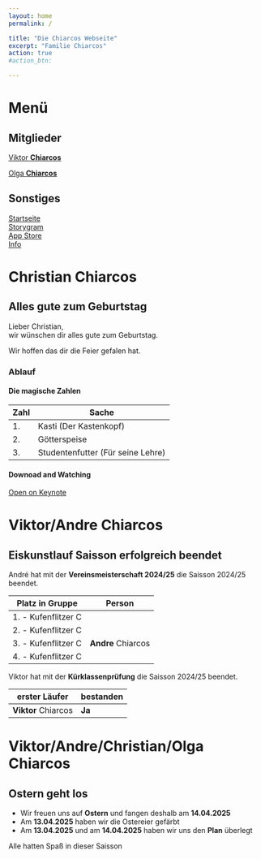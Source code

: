 ```yaml
---
layout: home
permalink: /

title: "Die Chiarcos Webseite"
excerpt: "Familie Chiarcos"
action: true
#action_btn:

---
```

# Menü
## Mitglieder
[Viktor **Chiarcos**](https://viktor-chiarcos.github.io)


[Olga **Chiarcos**](https://viktor-chiarcos.github.io)

## Sonstiges
[Startseite](/)\
[Storygram](/Storygram)\
[App Store](/app-store/)\
[Info](/about)

# Christian Chiarcos
## Alles gute zum Geburtstag

Lieber Christian,\
wir wünschen dir alles gute zum Geburtstag.

Wir hoffen das dir die Feier gefalen hat.


### Ablauf

#### Die magische Zahlen

|Zahl|Sache|
|----|-----|
|1.|Kasti (Der Kastenkopf)|
|2.|Götterspeise|
|3.|Studentenfutter (Für seine Lehre)|

#### Downoad and Watching

[Open on Keynote](https://www.icloud.com/keynote/0467PFvbhFhVQQ8Bzn3jDcxEg#Geburtstag_von_Christian)

# Viktor/Andre Chiarcos
## Eiskunstlauf Saisson erfolgreich beendet
André hat mit der **Vereinsmeisterschaft 2024/25** die Saisson 2024/25 beendet.

|Platz in Gruppe|Person|
|---------------|------|
|1. - Kufenflitzer C||
|2. - Kufenflitzer C||
|3. - Kufenflitzer C|**Andre** Chiarcos|
|4. - Kufenflitzer C||

Viktor hat mit der **Kürklassenprüfung** die Saisson 2024/25 beendet.

|erster Läufer|bestanden|
|-------------|---------|
|**Viktor** Chiarcos | **Ja** |


# Viktor/Andre/Christian/Olga Chiarcos
## Ostern geht los

- Wir freuen uns auf **Ostern** und fangen deshalb am **14.04.2025**
- Am **13.04.2025** haben wir die Ostereier gefärbt
- Am **13.04.2025** und am **14.04.2025** haben wir uns den **Plan** überlegt

Alle hatten Spaß in dieser Saisson

